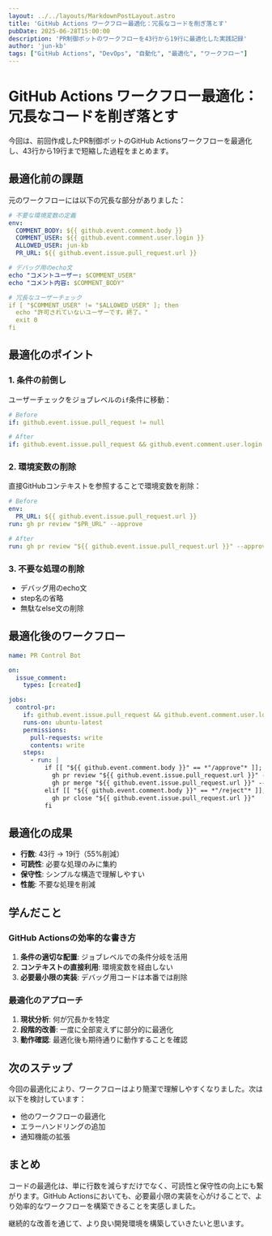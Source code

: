 ```yaml
---
layout: ../../layouts/MarkdownPostLayout.astro
title: 'GitHub Actions ワークフロー最適化：冗長なコードを削ぎ落とす'
pubDate: 2025-06-28T15:00:00
description: 'PR制御ボットのワークフローを43行から19行に最適化した実践記録'
author: 'jun-kb'
tags: ["GitHub Actions", "DevOps", "自動化", "最適化", "ワークフロー"]
---
```


# GitHub Actions ワークフロー最適化：冗長なコードを削ぎ落とす

今回は、前回作成したPR制御ボットのGitHub Actionsワークフローを最適化し、43行から19行まで短縮した過程をまとめます。

## 最適化前の課題

元のワークフローには以下の冗長な部分がありました：

```yaml
# 不要な環境変数の定義
env:
  COMMENT_BODY: ${{ github.event.comment.body }}
  COMMENT_USER: ${{ github.event.comment.user.login }}
  ALLOWED_USER: jun-kb
  PR_URL: ${{ github.event.issue.pull_request.url }}

# デバッグ用のecho文
echo "コメントユーザー: $COMMENT_USER"
echo "コメント内容: $COMMENT_BODY"

# 冗長なユーザーチェック
if [ "$COMMENT_USER" != "$ALLOWED_USER" ]; then
  echo "許可されていないユーザーです。終了。"
  exit 0
fi
```

## 最適化のポイント

### 1. 条件の前倒し

ユーザーチェックをジョブレベルの`if`条件に移動：

```yaml
# Before
if: github.event.issue.pull_request != null

# After  
if: github.event.issue.pull_request && github.event.comment.user.login == 'jun-kb'
```

### 2. 環境変数の削除

直接GitHubコンテキストを参照することで環境変数を削除：

```yaml
# Before
env:
  PR_URL: ${{ github.event.issue.pull_request.url }}
run: gh pr review "$PR_URL" --approve

# After
run: gh pr review "${{ github.event.issue.pull_request.url }}" --approve
```

### 3. 不要な処理の削除

- デバッグ用のecho文
- step名の省略
- 無駄なelse文の削除

## 最適化後のワークフロー

```yaml
name: PR Control Bot

on:
  issue_comment:
    types: [created]

jobs:
  control-pr:
    if: github.event.issue.pull_request && github.event.comment.user.login == 'jun-kb'
    runs-on: ubuntu-latest
    permissions:
      pull-requests: write
      contents: write
    steps:
      - run: |
          if [[ "${{ github.event.comment.body }}" == *"/approve"* ]]; then
            gh pr review "${{ github.event.issue.pull_request.url }}" --approve
            gh pr merge "${{ github.event.issue.pull_request.url }}" --squash --delete-branch
          elif [[ "${{ github.event.comment.body }}" == *"/reject"* ]]; then
            gh pr close "${{ github.event.issue.pull_request.url }}"
          fi
```

## 最適化の成果

- **行数**: 43行 → 19行（55%削減）
- **可読性**: 必要な処理のみに集約
- **保守性**: シンプルな構造で理解しやすい
- **性能**: 不要な処理を削減

## 学んだこと

### GitHub Actionsの効率的な書き方

1. **条件の適切な配置**: ジョブレベルでの条件分岐を活用
2. **コンテキストの直接利用**: 環境変数を経由しない
3. **必要最小限の実装**: デバッグ用コードは本番では削除

### 最適化のアプローチ

1. **現状分析**: 何が冗長かを特定
2. **段階的改善**: 一度に全部変えずに部分的に最適化
3. **動作確認**: 最適化後も期待通りに動作することを確認

## 次のステップ

今回の最適化により、ワークフローはより簡潔で理解しやすくなりました。次は以下を検討しています：

- 他のワークフローの最適化
- エラーハンドリングの追加
- 通知機能の拡張

## まとめ

コードの最適化は、単に行数を減らすだけでなく、可読性と保守性の向上にも繋がります。GitHub Actionsにおいても、必要最小限の実装を心がけることで、より効率的なワークフローを構築できることを実感しました。

継続的な改善を通じて、より良い開発環境を構築していきたいと思います。